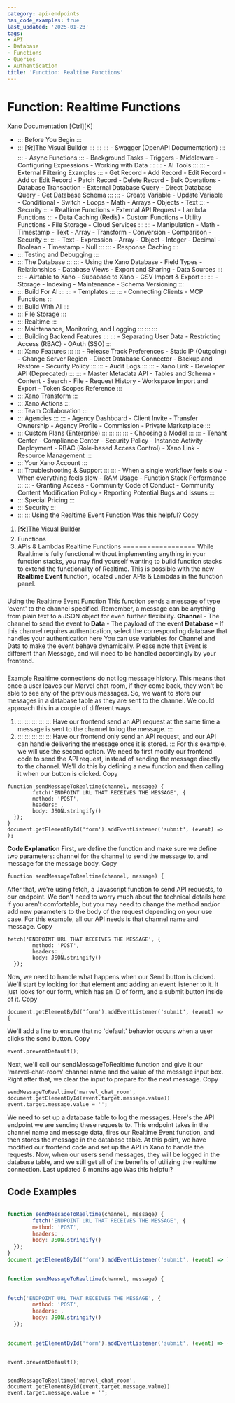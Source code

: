 ```yaml
---
category: api-endpoints
has_code_examples: true
last_updated: '2025-01-23'
tags:
- API
- Database
- Functions
- Queries
- Authentication
title: 'Function: Realtime Functions'
---
```


# Function: Realtime Functions

[](../../../index.html)
Xano Documentation
[Ctrl][K]
-   ::: 
    Before You Begin
    :::
-   ::: 
    [🛠️]The Visual Builder
    :::
        ::: 
            ::: 
            -   Swagger (OpenAPI Documentation)
            :::
            ::: 
            -   Async Functions
            :::
        -   Background Tasks
        -   Triggers
        -   Middleware
        -   Configuring Expressions
        -   Working with Data
        :::
        ::: 
        -   AI Tools
            ::: 
                ::: 
                -   External Filtering Examples
                :::
            -   Get Record
            -   Add Record
            -   Edit Record
            -   Add or Edit Record
            -   Patch Record
            -   Delete Record
            -   Bulk Operations
            -   Database Transaction
            -   External Database Query
            -   Direct Database Query
            -   Get Database Schema
            :::
            ::: 
            -   Create Variable
            -   Update Variable
            -   Conditional
            -   Switch
            -   Loops
            -   Math
            -   Arrays
            -   Objects
            -   Text
            :::
        -   Security
            ::: 
            -   Realtime Functions
            -   External API Request
            -   Lambda Functions
            :::
        -   Data Caching (Redis)
        -   Custom Functions
        -   Utility Functions
        -   File Storage
        -   Cloud Services
        :::
        ::: 
        -   Manipulation
        -   Math
        -   Timestamp
        -   Text
        -   Array
        -   Transform
        -   Conversion
        -   Comparison
        -   Security
        :::
        ::: 
        -   Text
        -   Expression
        -   Array
        -   Object
        -   Integer
        -   Decimal
        -   Boolean
        -   Timestamp
        -   Null
        :::
        ::: 
        -   Response Caching
        :::
-   ::: 
    Testing and Debugging
    :::
-   ::: 
    The Database
    :::
        ::: 
        -   Using the Xano Database
        -   Field Types
        -   Relationships
        -   Database Views
        -   Export and Sharing
        -   Data Sources
        :::
        ::: 
        -   Airtable to Xano
        -   Supabase to Xano
        -   CSV Import & Export
        :::
        ::: 
        -   Storage
        -   Indexing
        -   Maintenance
        -   Schema Versioning
        :::
-   ::: 
    Build For AI
    :::
        ::: 
        -   Templates
        :::
        ::: 
        -   Connecting Clients
        -   MCP Functions
        :::
-   ::: 
    Build With AI
    :::
-   ::: 
    File Storage
    :::
-   ::: 
    Realtime
    :::
-   ::: 
    Maintenance, Monitoring, and Logging
    :::
        ::: 
        :::
-   ::: 
    Building Backend Features
    :::
        ::: 
        -   Separating User Data
        -   Restricting Access (RBAC)
        -   OAuth (SSO)
        :::
-   ::: 
    Xano Features
    :::
        ::: 
        -   Release Track Preferences
        -   Static IP (Outgoing)
        -   Change Server Region
        -   Direct Database Connector
        -   Backup and Restore
        -   Security Policy
        :::
        ::: 
        -   Audit Logs
        :::
        ::: 
        -   Xano Link
        -   Developer API (Deprecated)
        :::
        ::: 
        -   Master Metadata API
        -   Tables and Schema
        -   Content
        -   Search
        -   File
        -   Request History
        -   Workspace Import and Export
        -   Token Scopes Reference
        :::
-   ::: 
    Xano Transform
    :::
-   ::: 
    Xano Actions
    :::
-   ::: 
    Team Collaboration
    :::
-   ::: 
    Agencies
    :::
        ::: 
        -   Agency Dashboard
        -   Client Invite
        -   Transfer Ownership
        -   Agency Profile
        -   Commission
        -   Private Marketplace
        :::
-   ::: 
    Custom Plans (Enterprise)
    :::
        ::: 
            ::: 
                ::: 
                -   Choosing a Model
                :::
            :::
        -   Tenant Center
        -   Compliance Center
        -   Security Policy
        -   Instance Activity
        -   Deployment
        -   RBAC (Role-based Access Control)
        -   Xano Link
        -   Resource Management
        :::
-   ::: 
    Your Xano Account
    :::
-   ::: 
    Troubleshooting & Support
    :::
        ::: 
        -   When a single workflow feels slow
        -   When everything feels slow
        -   RAM Usage
        -   Function Stack Performance
        :::
        ::: 
        -   Granting Access
        -   Community Code of Conduct
        -   Community Content Modification Policy
        -   Reporting Potential Bugs and Issues
        :::
-   ::: 
    Special Pricing
    :::
-   ::: 
    Security
    :::
-   ::: 
    :::
    Using the Realtime Event Function
Was this helpful?
Copy
1.  [[🛠️]The Visual Builder](../../building-with-visual-development.html)
2.  Functions
3.  APIs & Lambdas
Realtime Functions 
==================
While Realtime is fully functional without implementing anything in your function stacks, you may find yourself wanting to build function stacks to extend the functionality of Realtime.
This is possible with the new **Realtime Event** function, located under APIs & Lambdas in the function panel.
###  
Using the Realtime Event Function
This function sends a message of type \'event\' to the channel specified. Remember, a message can be anything from plain text to a JSON object for even further flexibility.
**Channel** - The channel to send the event to
**Data** - The payload of the event
**Database** - If this channel requires authentication, select the corresponding database that handles your authentication here
You can use variables for Channel and Data to make the event behave dynamically.
Please note that Event is different than Message, and will need to be handled accordingly by your frontend.
###  
Example
Realtime connections do not log message history. This means that once a user leaves our Marvel chat room, if they come back, they won\'t be able to see any of the previous messages. So, we want to store our messages in a database table as they are sent to the channel.
We could approach this in a couple of different ways.
1.  ::: 
    ::: 
    :::
    :::
    ::: 
    Have our frontend send an API request at the same time a message is sent to the channel to log the message.
    :::
2.  ::: 
    ::: 
    :::
    :::
    ::: 
    Have our frontend only send an API request, and our API can handle delivering the message once it is stored.
    :::
For this example, we will use the second option. We need to first modify our frontend code to send the API request, instead of sending the message directly to the channel. We\'ll do this by defining a new function and then calling it when our button is clicked.
Copy
``` 
function sendMessageToRealtime(channel, message) {
        fetch('ENDPOINT URL THAT RECEIVES THE MESSAGE', {
        method: 'POST',
        headers: ,
        body: JSON.stringify()
  });
}
document.getElementById('form').addEventListener('submit', (event) => );
```
**Code Explanation**
First, we define the function and make sure we define two parameters: channel for the channel to send the message to, and message for the message body.
Copy
``` 
function sendMessageToRealtime(channel, message) {
```
After that, we\'re using fetch, a Javascript function to send API requests, to our endpoint. We don\'t need to worry much about the technical details here if you aren\'t comfortable, but you may need to change the method and/or add new parameters to the body of the request depending on your use case. For this example, all our API needs is that channel name and message.
Copy
``` 
fetch('ENDPOINT URL THAT RECEIVES THE MESSAGE', {
        method: 'POST',
        headers: ,
        body: JSON.stringify()
  });
```
Now, we need to handle what happens when our Send button is clicked. We\'ll start by looking for that element and adding an event listener to it. It just looks for our form, which has an ID of form, and a submit button inside of it.
Copy
``` 
document.getElementById('form').addEventListener('submit', (event) => {
```
We\'ll add a line to ensure that no \'default\' behavior occurs when a user clicks the send button.
Copy
``` 
event.preventDefault();
```
Next, we\'ll call our sendMessageToRealtime function and give it our \'marvel-chat-room\' channel name and the value of the message input box. Right after that, we clear the input to prepare for the next message.
Copy
``` 
sendMessageToRealtime('marvel_chat_room', document.getElementById(event.target.message.value))
event.target.message.value = '';
```
We need to set up a database table to log the messages.
Here\'s the API endpoint we are sending these requests to.
This endpoint takes in the channel name and message data, fires our Realtime Event function, and then stores the message in the database table.
At this point, we have modified our frontend code and set up the API in Xano to handle the requests. Now, when our users send messages, they will be logged in the database table, and we still get all of the benefits of utilizing the realtime connection.
Last updated 6 months ago
Was this helpful?

## Code Examples

```javascript
 
function sendMessageToRealtime(channel, message) {
        fetch('ENDPOINT URL THAT RECEIVES THE MESSAGE', {
        method: 'POST',
        headers: ,
        body: JSON.stringify()
  });
}
document.getElementById('form').addEventListener('submit', (event) => );

```

```javascript
 
function sendMessageToRealtime(channel, message) {

```

```javascript
 
fetch('ENDPOINT URL THAT RECEIVES THE MESSAGE', {
        method: 'POST',
        headers: ,
        body: JSON.stringify()
  });

```

```javascript
 
document.getElementById('form').addEventListener('submit', (event) => {

```

```
 
event.preventDefault();

```

```
 
sendMessageToRealtime('marvel_chat_room', document.getElementById(event.target.message.value))
event.target.message.value = '';

```

